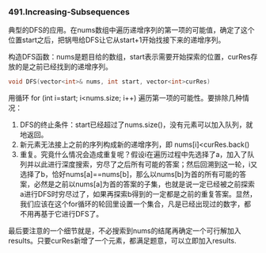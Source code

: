 ### 491.Increasing-Subsequences

典型的DFS的应用。在nums数组中遍历递增序列的第一项的可能值，确定了这个位置start之后，把锅甩给DFS让它从start+1开始找接下来的递增序列。

构造DFS函数：nums是题目给的数组，start表示需要开始探索的位置，curRes存放的是之前已经找到的递增序列。
```cpp
void DFS(vector<int>& nums, int start, vector<int>curRes)
```
用循环 for (int i=start; i<nums.size; i++) 遍历第一项的可能性。要排除几种情况：
1. DFS的终止条件：start已经超过了nums.size()，没有元素可以加入队列，就地返回。
2. 新元素无法接上之前的序列构成新的递增序列，即 nums[i]<curRes.back()
3. 重复。究竟什么情况会造成重复呢？假设i在遍历过程中先选择了a，加入了队列并以此进行深度搜索，穷尽了之后所有可能的答案；然后回溯到这一轮，i又选择了b，恰好nums[a]==nums[b]，那么以nums[b]为首的所有可能的答案，必然是之前以nums[a]为首的答案的子集，也就是说一定已经被之前探索a进行DFS时穷尽过了，如果再探索b得到的一定都是之前的重复答案。显然，我们应该在这个for循环的轮回里设置一个集合，凡是已经出现过的数字，都不用再基于它进行DFS了。

最后要注意的一个细节就是，不必搜索到nums的结尾再确定一个可行解加入results。只要curRes新增了一个元素，都满足题意，可以立即加入results.
